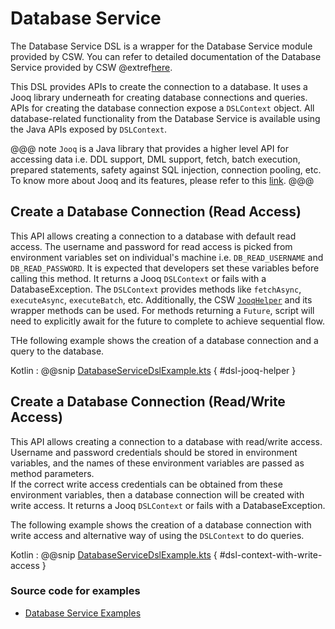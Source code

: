 # Database Service

The Database Service DSL is a wrapper for the Database Service module provided by CSW.
You can refer to detailed documentation of the Database Service provided by CSW @extref[here](csw:services/database).

This DSL provides APIs to create the connection to a database. It uses a Jooq library underneath for creating database connections
and queries. APIs for creating the database connection expose a `DSLContext` object. All database-related functionality 
from the Database Service is available using the Java APIs exposed by `DSLContext`.

@@@ note
`Jooq` is a Java library that provides a higher level API for accessing data i.e. DDL support, DML support, fetch,
batch execution, prepared statements, safety against SQL injection, connection pooling, etc. To know more about Jooq and
its features, please refer to this [link](https://www.jooq.org/learn/).
@@@


## Create a Database Connection (Read Access)

This API allows creating a connection to a database with default read access. The username and password for read access
is picked from environment variables set on individual's machine i.e. `DB_READ_USERNAME` and `DB_READ_PASSWORD`.
It is expected that developers set these variables before calling this method. It returns a Jooq `DSLContext` or fails with
a DatabaseException. The `DSLContext` provides methods like `fetchAsync`, `executeAsync`, `executeBatch`, etc. Additionally, the CSW
[`JooqHelper`](https://tmtsoftware.github.io/csw/api/scala/csw/database/javadsl/JooqHelper$.html) and its wrapper methods
can be used.   For methods returning a `Future`, script will need
to explicitly await for the future to complete to achieve sequential flow.

THe following example shows the creation of a database connection and a query to the database.

Kotlin
:   @@snip [DatabaseServiceDslExample.kts](../../../../../../examples/src/main/kotlin/esw/ocs/scripts/examples/paradox/DatabaseServiceDslExample.kts) { #dsl-jooq-helper }

## Create a Database Connection (Read/Write Access)

This API allows creating a connection to a database with read/write access.  Username and password credentials 
should be stored in environment variables, and the names of these environment variables are passed as method parameters.  
If the correct write access credentials can be obtained from these environment variables, then a database connection will be created
with write access. It returns a Jooq `DSLContext` or fails with a DatabaseException.

The following example shows the creation of a database connection with write access and alternative way of using the `DSLContext`
to do queries.

Kotlin
:   @@snip [DatabaseServiceDslExample.kts](../../../../../../examples/src/main/kotlin/esw/ocs/scripts/examples/paradox/DatabaseServiceDslExample.kts) { #dsl-context-with-write-access }

### Source code for examples

* [Database Service Examples]($github.base_url$/examples/src/main/kotlin/esw/ocs/scripts/examples/paradox/DatabaseServiceDslExample.kts)

